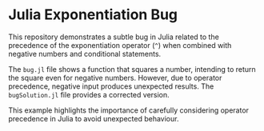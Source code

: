 # Julia Exponentiation Bug
This repository demonstrates a subtle bug in Julia related to the precedence of the exponentiation operator (`^`) when combined with negative numbers and conditional statements.

The `bug.jl` file shows a function that squares a number, intending to return the square even for negative numbers. However, due to operator precedence, negative input produces unexpected results.  The `bugSolution.jl` file provides a corrected version.

This example highlights the importance of carefully considering operator precedence in Julia to avoid unexpected behaviour.